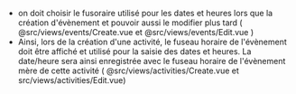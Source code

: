 - on doit choisir le fusoraire utilisé pour les dates et heures lors que la création d'évènement et pouvoir aussi le modifier plus tard ( @src/views/events/Create.vue et @src/views/events/Edit.vue )
- Ainsi, lors de la création d'une activité, le fuseau horaire de l'évènement doit être affiché et utilisé pour la saisie des dates et heures. La date/heure sera ainsi enregistrée avec le fuseau horaire de l'évènement mère de cette activité ( @src/views/activities/Create.vue et src/views/activities/Edit.vue)
